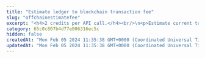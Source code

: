 ```yaml
---
title: "Estimate ledger to blockchain transaction fee"
slug: "offchainestimatefee"
excerpt: "<h4>2 credits per API call.</h4><br/>\n<p>Estimate current transaction fee for ledger to blockchain transaction.<br/>\nSupported blockchains:\n<ul>\n<li>Bitcoin</li>\n<li>Litecoin</li>\n<li>Dogecoin</li>\n</ul>\n</p>"
category: 65c0c807b4d77e006316ec5c
hidden: false
createdAt: "Mon Feb 05 2024 11:35:38 GMT+0000 (Coordinated Universal Time)"
updatedAt: "Mon Feb 05 2024 11:35:38 GMT+0000 (Coordinated Universal Time)"
---
```

